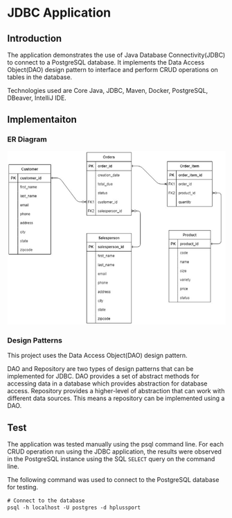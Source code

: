 # JDBC Application

## Introduction
The application demonstrates the use of Java Database Connectivity(JDBC) to connect to a PostgreSQL database. It implements the Data Access Object(DAO) design pattern to interface and perform CRUD operations on tables in the database.

Technologies used are Core Java, JDBC, Maven, Docker, PostgreSQL, DBeaver, IntelliJ IDE.

## Implementaiton
### ER Diagram
<p align="center">
  <img src="./assets/ERD.jpg">
</p>

### Design Patterns
This project uses the Data Access Object(DAO) design pattern.

DAO and Repository are two types of design patterns that can be implemented for JDBC. DAO provides a set of abstract methods for accessing data in a database which provides abstraction for database access. Repository provides a higher-level of abstraction that can work with different data sources. This means a repository can be implemented using a DAO.

## Test
The application was tested manually using the psql command line. For each CRUD operation run using the JDBC application, the results were observed in the PostgreSQL instance using the SQL `SELECT` query on the command line.

The following command was used to connect to the PostgreSQL database for testing.
```
# Connect to the database
psql -h localhost -U postgres -d hplussport
```
